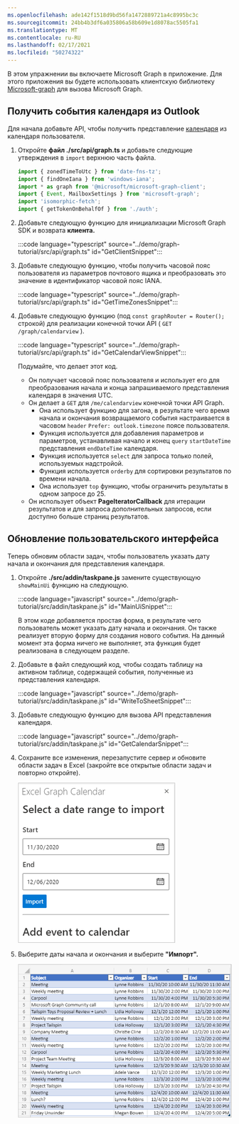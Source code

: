 ```yaml
---
ms.openlocfilehash: ade142f1518d9bd56fa1472889721a4c8995bc3c
ms.sourcegitcommit: 24bb4b3df6a035806a58b609e1d8078ac5505fa1
ms.translationtype: MT
ms.contentlocale: ru-RU
ms.lasthandoff: 02/17/2021
ms.locfileid: "50274322"
---
```

<!-- markdownlint-disable MD002 MD041 -->

В этом упражнении вы включаете Microsoft Graph в приложение. Для этого приложения вы будете использовать клиентскую библиотеку [Microsoft-graph](https://github.com/microsoftgraph/msgraph-sdk-javascript) для вызова Microsoft Graph.

## <a name="get-calendar-events-from-outlook"></a>Получить события календаря из Outlook

Для начала добавьте API, чтобы получить представление [календаря](https://docs.microsoft.com/graph/api/user-list-calendarview) из календаря пользователя.

1. Откройте **файл ./src/api/graph.ts** и добавьте следующие утверждения в `import` верхнюю часть файла.

    ```typescript
    import { zonedTimeToUtc } from 'date-fns-tz';
    import { findOneIana } from 'windows-iana';
    import * as graph from '@microsoft/microsoft-graph-client';
    import { Event, MailboxSettings } from 'microsoft-graph';
    import 'isomorphic-fetch';
    import { getTokenOnBehalfOf } from './auth';
    ```

1. Добавьте следующую функцию для инициализации Microsoft Graph SDK и возврата **клиента.**

    :::code language="typescript" source="../demo/graph-tutorial/src/api/graph.ts" id="GetClientSnippet":::

1. Добавьте следующую функцию, чтобы получить часовой пояс пользователя из параметров почтового ящика и преобразовать это значение в идентификатор часовой пояс IANA.

    :::code language="typescript" source="../demo/graph-tutorial/src/api/graph.ts" id="GetTimeZonesSnippet":::

1. Добавьте следующую функцию (под `const graphRouter = Router();` строкой) для реализации конечной точки API ( `GET /graph/calendarview` ).

    :::code language="typescript" source="../demo/graph-tutorial/src/api/graph.ts" id="GetCalendarViewSnippet":::

    Подумайте, что делает этот код.

    - Он получает часовой пояс пользователя и использует его для преобразования начала и конца запрашиваемого представления календаря в значения UTC.
    - Он делает a `GET` для `/me/calendarview` конечной точки API Graph.
        - Она использует функцию для загона, в результате чего время начала и окончания возвращаемого события настраивается в часовом `header` `Prefer: outlook.timezone` поясе пользователя.
        - Функция используется для добавления параметров и параметров, устанавливая начало и конец `query` `startDateTime` представления `endDateTime` календаря.
        - Функция используется `select` для запроса только полей, используемых надстройой.
        - Функция используется `orderby` для сортировки результатов по времени начала.
        - Она использует `top` функцию, чтобы ограничить результаты в одном запросе до 25.
    - Он использует объект **PageIteratorCallback** для итерации результатов и для запроса дополнительных запросов, если доступно больше страниц результатов. [](https://docs.microsoft.com/graph/sdks/paging)

## <a name="update-the-ui"></a>Обновление пользовательского интерфейса

Теперь обновим области задач, чтобы пользователь указать дату начала и окончания для представления календаря.

1. Откройте **./src/addin/taskpane.js** замените существующую `showMainUi` функцию на следующую.

    :::code language="javascript" source="../demo/graph-tutorial/src/addin/taskpane.js" id="MainUiSnippet":::

    В этом коде добавляется простая форма, в результате чего пользователь может указать дату начала и окончания. Он также реализует вторую форму для создания нового события. На данный момент эта форма ничего не выполняет, эта функция будет реализована в следующем разделе.

1. Добавьте в файл следующий код, чтобы создать таблицу на активном таблице, содержащей события, полученные из представления календаря.

    :::code language="javascript" source="../demo/graph-tutorial/src/addin/taskpane.js" id="WriteToSheetSnippet":::

1. Добавьте следующую функцию для вызова API представления календаря.

    :::code language="javascript" source="../demo/graph-tutorial/src/addin/taskpane.js" id="GetCalendarSnippet":::

1. Сохраните все изменения, перезапустите сервер и обновите области задач в Excel (закройте все открытые области задач и повторно откройте).

    ![Снимок экрана с формой импорта](images/get-calendar-view-ui.png)

1. Выберите даты начала и окончания и выберите **"Импорт".**

    ![Снимок экрана с таблицей событий](images/calendar-view-table.png)
